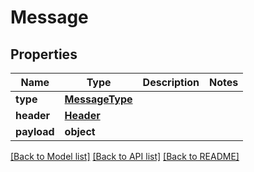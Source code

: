 # Message

## Properties
Name | Type | Description | Notes
------------ | ------------- | ------------- | -------------
**type** | [**MessageType**](MessageType.md) |  | 
**header** | [**Header**](Header.md) |  | 
**payload** | **object** |  | 

[[Back to Model list]](../README.md#documentation-for-models) [[Back to API list]](../README.md#documentation-for-api-endpoints) [[Back to README]](../README.md)


